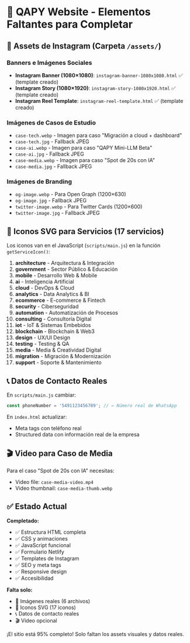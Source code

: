 # 🚀 QAPY Website - Elementos Faltantes para Completar

## 📱 Assets de Instagram (Carpeta `/assets/`)

### Banners e Imágenes Sociales
- **Instagram Banner (1080×1080)**: `instagram-banner-1080x1080.html` ✅ (template creado)
- **Instagram Story (1080×1920)**: `instagram-story-1080x1920.html` ✅ (template creado) 
- **Instagram Reel Template**: `instagram-reel-template.html` ✅ (template creado)

### Imágenes de Casos de Estudio
- `case-tech.webp` - Imagen para caso "Migración a cloud + dashboard"
- `case-tech.jpg` - Fallback JPEG
- `case-ai.webp` - Imagen para caso "QAPY Mini-LLM Beta"  
- `case-ai.jpg` - Fallback JPEG
- `case-media.webp` - Imagen para caso "Spot de 20s con IA"
- `case-media.jpg` - Fallback JPEG

### Imágenes de Branding
- `og-image.webp` - Para Open Graph (1200×630)
- `og-image.jpg` - Fallback JPEG
- `twitter-image.webp` - Para Twitter Cards (1200×600)
- `twitter-image.jpg` - Fallback JPEG

## 🎨 Iconos SVG para Servicios (17 servicios)

Los iconos van en el JavaScript (`scripts/main.js`) en la función `getServiceIcon()`:

1. **architecture** - Arquitectura & Integración
2. **government** - Sector Público & Educación  
3. **mobile** - Desarrollo Web & Mobile
4. **ai** - Inteligencia Artificial
5. **cloud** - DevOps & Cloud
6. **analytics** - Data Analytics & BI
7. **ecommerce** - E-commerce & Fintech
8. **security** - Ciberseguridad
9. **automation** - Automatización de Procesos
10. **consulting** - Consultoría Digital
11. **iot** - IoT & Sistemas Embebidos
12. **blockchain** - Blockchain & Web3
13. **design** - UX/UI Design
14. **testing** - Testing & QA
15. **media** - Media & Creatividad Digital
16. **migration** - Migración & Modernización
17. **support** - Soporte & Mantenimiento

## 📞 Datos de Contacto Reales

En `scripts/main.js` cambiar:
```javascript
const phoneNumber = '5491123456789'; // ← Número real de WhatsApp
```

En `index.html` actualizar:
- Meta tags con teléfono real
- Structured data con información real de la empresa

## 🎬 Video para Caso de Media

Para el caso "Spot de 20s con IA" necesitas:
- Video file: `case-media-video.mp4` 
- Video thumbnail: `case-media-thumb.webp`

## ✅ Estado Actual

**Completado:**
- ✅ Estructura HTML completa
- ✅ CSS y animaciones
- ✅ JavaScript funcional
- ✅ Formulario Netlify
- ✅ Templates de Instagram
- ✅ SEO y meta tags
- ✅ Responsive design
- ✅ Accesibilidad

**Falta solo:**
- 📸 Imágenes reales (6 archivos)
- 🎨 Iconos SVG (17 iconos)
- 📞 Datos de contacto reales
- 🎬 Video opcional

¡El sitio está 95% completo! Solo faltan los assets visuales y datos reales.